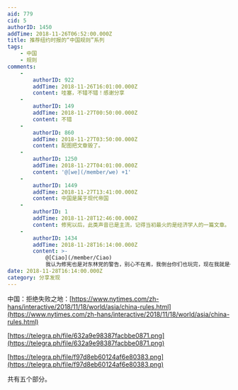 ```yaml
---
aid: 779
cid: 5
authorID: 1450
addTime: 2018-11-26T06:52:00.000Z
title: 推荐纽约时报的“中国规则”系列
tags:
    - 中国
    - 规则
comments:
    -
        authorID: 922
        addTime: 2018-11-26T16:01:00.000Z
        content: 哇塞，不错不错！感谢分享
    -
        authorID: 149
        addTime: 2018-11-27T00:50:00.000Z
        content: 不错
    -
        authorID: 860
        addTime: 2018-11-27T03:50:00.000Z
        content: 配图把文章毁了。
    -
        authorID: 1250
        addTime: 2018-11-27T04:01:00.000Z
        content: '@[we](/member/we) +1'
    -
        authorID: 1449
        addTime: 2018-11-27T13:41:00.000Z
        content: 中国是属于现代帝国
    -
        authorID: 1
        addTime: 2018-11-28T12:46:00.000Z
        content: 修宪以后，此类声音已是主流，记得当初最火的是经济学人的一篇文章。 在未来的历史书里，修宪一事绝对是个重要的分水岭。
    -
        authorID: 1434
        addTime: 2018-11-28T16:14:00.000Z
        content: >-
            @[Ciao](/member/Ciao)
            我认为修宪也是对东林党的警告，别心不在焉，我倒台你们也玩完，现在我就是一切，不要想等我下台清算，必须跟我一条线。但是，现在还没达成一致，珠港澳演讲匆匆，可以看出美国的时机微妙，东林党也在继续动作。
date: 2018-11-28T16:14:00.000Z
category: 分享发现
---
```


中国：拒绝失败之地：[https://www.nytimes.com/zh-hans/interactive/2018/11/18/world/asia/china-rules.html](https://www.nytimes.com/zh-hans/interactive/2018/11/18/world/asia/china-rules.html)

[https://telegra.ph/file/632a9e98387facbbe0871.png](https://telegra.ph/file/632a9e98387facbbe0871.png)

[https://telegra.ph/file/f97d8eb60124af6e80383.png](https://telegra.ph/file/f97d8eb60124af6e80383.png)

共有五个部分。
